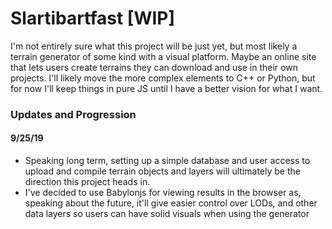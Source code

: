 # Slartibartfast [WIP]

I'm not entirely sure what this project will be just yet, but most likely a terrain
generator of some kind with a visual platform.  Maybe an online site that lets users
create terrains they can download and use in their own projects.  I'll likely move
the more complex elements to C++ or Python, but for now I'll keep things in pure JS
until I have a better vision for what I want.

### Updates and Progression
#### 9/25/19
  - Speaking long term, setting up a simple database and user access to upload and
  compile terrain objects and layers will ultimately be the direction this project
  heads in.
  - I've decided to use Babylonjs for viewing results in the browser as, speaking
  about the future, it'll give easier control over LODs, and other data layers
  so users can have solid visuals when using the generator
